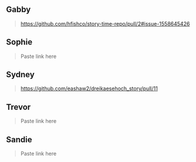 ## Gabby
> https://github.com/hfishco/story-time-repo/pull/2#issue-1558645426
## Sophie 
> Paste link here
## Sydney 
> https://github.com/eashaw2/dreikaesehoch_story/pull/11
## Trevor 
> Paste link here
## Sandie
> Paste link here
